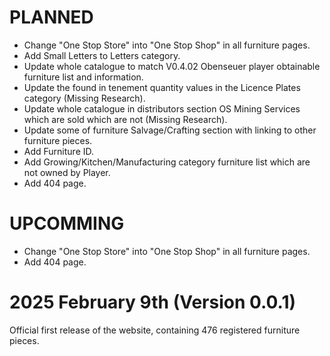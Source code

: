 # PLANNED

* Change "One Stop Store" into "One Stop Shop" in all furniture pages.
* Add Small Letters to Letters category.
* Update whole catalogue to match V0.4.02 Obenseuer player obtainable furniture list and information.
* Update the found in tenement quantity values in the Licence Plates category (Missing Research).
* Update whole catalogue in distributors section OS Mining Services which are sold which are not (Missing Research).
* Update some of furniture Salvage/Crafting section with linking to other furniture pieces.
* Add Furniture ID.
* Add Growing/Kitchen/Manufacturing category furniture list which are not owned by Player.
* Add 404 page.

# UPCOMMING

* Change "One Stop Store" into "One Stop Shop" in all furniture pages.
* Add 404 page.

# 2025 February 9th (Version 0.0.1)

Official first release of the website, containing 476 registered furniture pieces.
